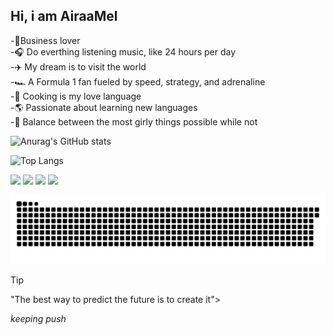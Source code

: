 ## Hi, i am AiraaMel 


-💸Business lover  
-🎧 Do everthing listening music, like 24 hours per day  
-✈️ My dream is to visit the world  
-🏎️ A Formula 1 fan fueled by speed, strategy, and adrenaline  
-🍪 Cooking is my love language  
-🌎 Passionate about learning new languages  
-🎀 Balance between the most girly things possible while not  

![Anurag's GitHub stats](https://github-readme-stats.vercel.app/api?username=AiraaMel&theme=rose)

![Top Langs](https://github-readme-stats.vercel.app/api/top-langs/?username=AiraaMel&layout=compact&theme=rose)

<div> 
 <a href="https://instagram.com/airaaxm" target="_blank"><img src="https://img.shields.io/badge/-Instagram-%23E4405F?style=for-the-badge&logo=instagram&logoColor=white" target="_blank"></a>
<a href="https://inteli-college.slack.com/team/U085DUGKQKZ" target="_blank"><img src="https://img.shields.io/badge/Slack-4A154B?style=for-the-badge&logo=slack&logoColor=white" target="_blank"></a>
<a href = "mailto:airamelbs@gmail.com"><img src="https://img.shields.io/badge/-Gmail-%23333?style=for-the-badge&logo=gmail&logoColor=white" target="_blank"></a>
<a href="https://wa.me/qr/OMUVNP7HEIVHB1" target="_blank"><img src="https://img.shields.io/badge/WhatsApp-25D366?style=for-the-badge&logo=whatsapp&logoColor=white" target="_blank"></a>



![snake gif](https://github.com/AiraaMel/AiraaMel/blob/output/github-contribution-grid-snake.svg)

> [!TIP]
> "The best way to predict the future is to create it"></a>


_keeping push_
